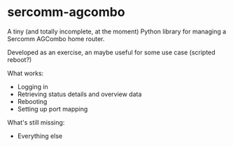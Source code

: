 # sercomm-agcombo

A tiny (and totally incomplete, at the moment) Python library for managing a Sercomm AGCombo home router.

Developed as an exercise, an maybe useful for some use case (scripted reboot?)

What works:
* Logging in
* Retrieving status details and overview data
* Rebooting
* Setting up port mapping

What's still missing:
* Everything else
